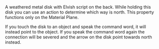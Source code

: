 A weathered metal disk with Elvish script on the back. While holding this disk you can use an action to determine which way is north. This property functions only on the Material Plane.

If you touch the disk to an object and speak the command word, it will instead point to the object. If you speak the command word again the connection will be severed and the arrow on the disk point towards north instead.